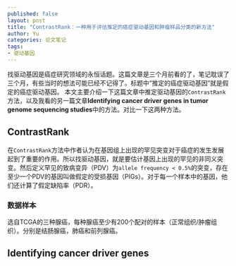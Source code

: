 ```yaml
---
published: false
layout: post
title: "ContrastRank：一种用于评估推定的癌症驱动基因和肿瘤样品分类的新方法"
author: Yu
categories: 论文笔记
tags:
- 驱动基因
---
```


找驱动基因是癌症研究领域的永恒话题。这篇文章是三个月前看的了，笔记耽误了三个月，有些当时的想法可能已经不记得了。标题中“推定的癌症驱动基因”就是假定的癌症驱动基因。
本文主要介绍一下这篇文章中推定驱动基因的`ContrastRank`方法，以及我看的另一篇文章**Identifying cancer driver genes in tumor genome sequencing studies**中的方法。对比一下这两种方法。

## ContrastRank

在`ContrastRank`方法中作者认为在基因组上出现的罕见突变对于癌症的发生发展起到了重要的作用。所以找驱动基因，就是要估计基因上出现的罕见的非同义突变。然后定义罕见的致病变异（PDV）为`allele frequency < 0.5%`的突变，存在至少一个PDV的基因叫做假定的受损基因（PIGs）。对于每一个样本中的基因，他们还计算了假定缺陷率（PDR）。

### 数据样本
选自TCGA的三种腺癌，每种腺癌至少有200个配对的样本（正常组织/肿瘤组织）。分别是结肠腺癌，肺癌和前列腺癌。

## Identifying cancer driver genes
